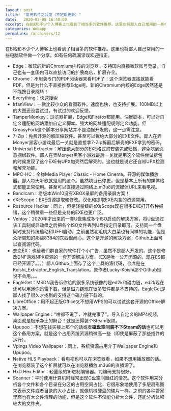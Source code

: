 ```yaml
---
layout: post
title:  "常用软件之我见（不定期更新）"
date:   2020-07-08 16:40:00
excerpt: 在B站和不少个人博客上也看到了相当多的软件推荐。这里也将鄙人自己常用的一些电脑软件做一个分享。如有任何疏漏谬误欢迎指正。
categories: Webapp
permalink: /archivers/12
---
```


在B站和不少个人博客上也看到了相当多的软件推荐。这里也将鄙人自己常用的一些电脑软件做一个分享。如有任何疏漏谬误欢迎指正。
* Edge：微软的新的Chromium内核的浏览器。支持国内直接微软账号登录，自己也有一套国内可以直接访问的扩展商店，扩展齐全。
* Chrome：不用装专门的PDF阅读器来看PDF了！这个浏览器直接就能看PDF。但是为什么不直接推荐Edge呢，新的Chromium内核的Edge居然还是不能按目录跳转！
* Everything：快速搜索
* IrfanView：一款比较小众的看图软件。速度也快，也支持扩展。100MB以上的大图还没尝试过，有试过的欢迎反馈。
* TamperMonkey：浏览器扩展，Edge和Firefox都能用。油猴脚本，可以对自定义适配的网站添加自定义脚本。强大的网址适配规则定义功能。但GreasyFork这个脚本分享网站并不是油猴开发的，这一点需注意。
* 7-Zip：免费开源的解压缩软件。甚至可以拆绝大部分的EXE文件。鄙人在弄Monyer黑客小游戏最后一关就是直接拿7-Zip拆最后解壳的EXE拿到的密码。
* Universal Extractor：解压绝大部分的EXE格式的安装包或归档，避免吃到恶意捆绑软件。鄙人在弄Monyer黑客小游戏最后一关就是用这个软件尝试拆包的时候发现了这个EXE有UPX加壳然后解壳的。这也就是说它还自带UPX检测和解壳功能。
* MPC-HC：全称Media Player Classic - Home Cinema。开源的媒体播放器。鄙人每天听歌就是用的这个。虽然项目已停更，但是基本上所有的媒体格式都能正常使用。甚至可以直接通过网络上.m3u8的流媒体URL来看电视。
* Bandicam：老版本Win10没有XBOX录屏的备用录屏方案！
* eXeScope：EXE资源提取和修改。汉化和提取EXE内含的资源常用。
* Resource Hacker：同上，但是轻量级的eXeScope现在很多EXE打开各种报错，这个稍微重一些但是支持的EXE也更广泛。
* Ventoy：2020年才出来的一套U盘集成多个ISO启动的解决方案，将U盘通过该工具制成启动盘之后把各个ISO文件丢到U盘指定目录即可。支持同一个盘同时支持传统启动和UEFI启动。之前虽然老毛桃大白菜也有同样的功能，但是众所周知的那些8384的东西很闹心。这个是开源的解决方案，Github上面可以查阅源代码。
* 恋恋EX：也给我们群自家的软件打个小广告，虽然不是鄙人开发的。这个是修改DNF游戏NPK资源的一套开源解决方案。（EX是唯一公开闭源的，现在ES都已经开源了。。。）鄙人Github上面存了这个工具的源代码，仓库是在Koishi_Extractor_English_Translation。原作者Lucky-Koishi那个Github她说不会用。。。
* EagleGet：MSDN我告诉你给的很多系统镜像的是ed2k和磁力链，ed2k现在还可以用迷你迅雷下载，但是磁力链现在很多软件都是不支持的。EagleGet是鄙人找了很久才找到的支持这个磁力链下载的。
* LibreOffice：用不起正版Office又不想用WPS的可以试试这套开源的Office解决方案。
* Wallpaper Engine：“啥都不说了，冲就完事了”。导入自定义的MP4视频，桌面就是极乐净土的舞台！就是还得装个Steam很烦。
* Upupoo：不想花钱买楼上那个的话或者**磁盘空间装不下Steam的话**也可以用这个备用方案。就是这个占用系统资源稍微高一些（即使是屏蔽了那些插件的运行）。
* Vpings Video Wallpaper：同上，系统资源占用介于Wallpaper Engine和Upupoo。
* Native HLS Playback：看电视也可以在浏览器看，如果不想用播放器的话。在浏览器装了这个扩展就可以在浏览器播放.m3u8的直播源了。
* HxD Hex Editor：轻量级的16进制编辑器。对编码支持很好。
* Scanner：平时使用计算机时经常出现C盘空间飘红的情况。这个软件用来分析各个文件和各个目录在分区的占用空间占比，它很形象地使用了多层扇形图来表示文件或者目录的大小占比，就像机械硬盘的碟片一样。之前的各种管家里面也有大文件清理的功能，但是这个软件不仅能分析大文件，还能分析体积较大的文件夹。 
